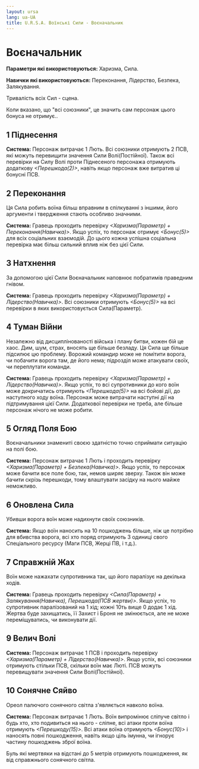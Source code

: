 ```yaml
---
layout: ursa
lang: ua-UA
title: U.R.S.A. Воїнські Сили - Воєначальник
---
```


<div id="nav-placeholder"></div>
<script>
$(function(){
  $("#nav-placeholder").load("/ursa_doc/navbar.html");
});
</script>

# Воєначальник

**Параметри які використовуються:** Харизма, Сила.

**Навички які використовуються:** Переконання, Лідерство, Безпека,
Залякування.

Тривалість всіх Сил - сцена.

Коли вказано, що "всі союзники", це значить сам персонаж цього бонуса не
отримує..

## **1 Піднесення**

**Система:** Персонаж витрачає 1 Лють. Всі союзники отримують 2 ПСВ, які
можуть перевищити значення Сили Волі(Постійної). Також всі перевірки на
Силу Волі проти Піднесеного персонажа отримують додаткову
*<Перешкода(2)>*, навіть якщо персонаж вже витратив ці бонусні ПСВ.

## **2 Переконання**

Ця Сила робить воїна більш вправним в спілкуванні з іншими, його
аргументи і твердження стають особливо значними.

**Система:** Гравець проходить перевірку
*<Харизма(Параметр) + Переконання(Навичка)>*. Якщо успіх, то персонаж
отримує *<Бонус(5)>* для всіх соціальних взаємодій. До цього кожна
успішна соціальна перевірка має більш сильний вплив ніж без цієї Сили.

## **3 Натхнення**

За допомогою цієї Сили Воєначальник наповнює побратимів праведним гнівом.

**Система:** Гравець проходить перевірку
*<Харизма(Параметр) + Лідерство(Навичка)>*. Всі союзники отримують
*<Бонус(5)>* на всі перевірки в яких використовується Сила(Параметр). 

## **4 Туман Війни**

Незалежно від дисциплінованості війська і плану битви, кожен бій це хаос.
Дим, шум, страх, вносять ще більше безладу. Ця Сила ще більше підсилює
цю проблему. Ворожий командир може не помітити ворога, чи побачити ворога
там, де його нема; підрозділ може атакувати своїх, чи переплутати
команди.

**Система:** Гравець проходить перевірку
*<Харизма(Параметр) + Лідерство(Навичка)>*. Якщо успіх, то всі
супротивники до кого воїн може докричатись отримують *<Перешкода(5)>* на
всі бойові дії, до наступного ходу воїна. Персонаж може витрачати наступні
дії на підтримування цієї Сили. Додаткової перевірки не треба, але більше
персонаж нічого не може робити.

## **5 Огляд Поля Бою**

Воєначальники знамениті своєю здатністю точно сприймати ситуацію на полі
бою.

**Система:** Персонаж витрачає 1 Лють і проходить перевірку
*<Харизма(Параметр) + Безпека(Навичка)>*. Якщо успіх, то персонаж може
бачити все поле бою, так, немов ширяє зверху. Також він може бачити
скрізь перешкоди, тому влаштувати засідку на нього майже неможливо.

## **6 Оновлена Сила**

Убивши ворога воїн може надихнути своїх союзників.

**Система:** Якщо воїн наносить на 10 пошкоджень більше, ніж це потрібно
для вбивства ворога, всі хто поряд отримують 3 одиниці свого Спеціального
ресурсу (Маги ПСВ, Жерці ПВ, і т.д.).

## **7 Справжній Жах**

Воїн може нажахати супротивника так, що його паралізує на декілька ходів.

**Система:** Гравець проходить перевірку
*<Сила(Параметр) + Залякування(Навичка), Перешкода(ПСВ жертви)>*. Якщо
успіх, то супротивник паралізований на 1 хід; кожні 10ть вище 0 додає
1 хід. Жертва буде захищатись, її Захист і Броня не змінюється, але не
може переміщуватись, чи виконувати дії.

## **9 Велич Волі**

**Система:** Персонаж витрачає 1 ПСВ і проходить перевірку
*<Харизма(Параметр) + Лідерство(Навичка)>*. Якщо успіх, всі союзники
отримують стільки ПСВ, скільки воїн має Люті. ПСВ можуть перевищувати
значення Сили Волі(Постійної).

## **10 Сонячне Сяйво**

Ореол палючого сонячного світла з'являється навколо воїна.

**Система:** Персонаж витрачає 1 Лють. Воїн випромінює сліпуче світло і
будь хто, хто подивиться на нього - сліпне, всі атаки проти воїна
отримують *<Перешкоду(15)>*. Всі атаки воїна отримують *<Бонус(10)>* і
наносять повні пошкодження, навіть якщо ціль імунна, чи ігнорує частину
пошкоджень зброї воїна.

Буль які мертвяки на відстані до 5 метрів отримують пошкодження, як від
справжнього сонячного світла.
